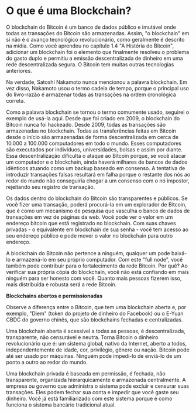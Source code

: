 # O que é uma Blockchain?
O blockchain do Bitcoin é um banco de dados público e imutável onde todas as transações do Bitcoin são armazenadas. Assim, "o blockchain" em si não é o avanço tecnológico revolucionário, como geralmente é descrito na mídia. Como você aprendeu no capítulo 1.4 "A História do Bitcoin", adicionar um blockchain foi o elemento que finalmente resolveu o problema do gasto duplo e permitiu a emissão descentralizada de dinheiro em uma rede descentralizada segura. O Bitcoin tem muitas outras tecnologias anteriores.

Na verdade, Satoshi Nakamoto nunca mencionou a palavra blockchain. Em vez disso, Nakamoto usou o termo cadeia de tempo, porque o principal uso do livro-razão é armazenar todas as transações na ordem cronológica correta.

Como a palavra blockchain se tornou o termo comumente usado, seguirei o exemplo de usá-la aqui. Desde que foi criado em 2009, o blockchain do Bitcoin nunca foi hackeado. Desde 2009, todas as transações são armazenadas no blockchain. Todas as transferências feitas em Bitcoin desde o início são armazenadas de forma descentralizada em cerca de 10.000 a 100.000 computadores em todo o mundo. Esses computadores são executados por indivíduos, universidades, bolsas e assim por diante. Essa descentralização dificulta o ataque ao Bitcoin porque, se você atacar um computador e o blockchain, ainda haverá milhares de bancos de dados idênticos atuando como um backup baseado em consenso. A tentativa de introduzir transações falsas resultará em falha porque o restante dos nós ao redor do mundo não conseguiria chegar a um consenso com o nó impostor, rejeitando seu registro de transação.

Os dados dentro do blockchain do Bitcoin são transparentes e públicos. Se você fizer uma transação, poderá procurá-la em um explorador de Bitcoin, que é como um mecanismo de pesquisa que vasculha o banco de dados de transações em vez de páginas da web. Você pode ver o valor em um endereço bitcoin que está registrado no blockchain. Com suas chaves privadas - o equivalente em blockchain de sua senha - você tem acesso ao seu endereço público e pode mover o valor no blockchain para outro endereço.

A blockchain do Bitcoin não pertence a ninguém, qualquer um pode baixá-lo e armazená-lo em seu próprio computador. Com este "full node", você também pode contribuir para o fortalecimento da rede Bitcoin. Por quê? Ao verificar sua própria cópia do blockchain, você não está confiando em mais ninguém para ser honesto com você. Quanto mais pessoas fizerem isso, mais distribuída e robusta será a rede Bitcoin.

**Blockchains abertos e permissionadas**

Observe a diferença entre o Bitcoin, que tem uma blockchain aberta e, por exemplo, "Diem" (token do projeto de dinheiro do Facebook) ou o E-Yuan CBDC do governo chinês, que são blockchains fechadas e centralizadas.

Uma blockchain aberta é acessível a todas as pessoas, é descentralizada, transparente, não censurável e neutra. Torna Bitcoin o dinheiro revolucionário que é: um sistema global, nativo da Internet, aberto a todos, independentemente de idade, cor, privilégio, gênero ou nação. Bitcoin pode até ser usado por máquinas. Ninguém pode impedi-lo de enviá-lo de um ponto a outro ao redor do mundo.

Uma blockchain privada é baseada em permissão, é fechada, não transparente, organizada hierarquicamente e armazenada centralmente. A empresa ou governo que administra o sistema pode excluir e censurar suas transações. Eles podem fechar sua conta e impedir que você gaste seu dinheiro. Você já está familiarizado com este sistema porque é como funciona o sistema bancário tradicional atual.
